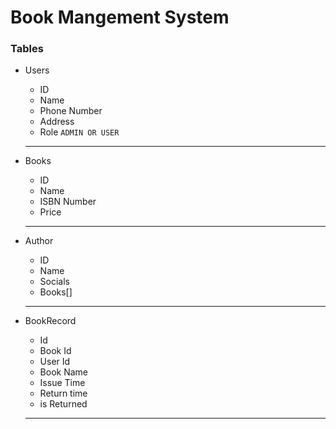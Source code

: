# Book Mangement System

### Tables

- Users

  - ID
  - Name
  - Phone Number
  - Address
  - Role `ADMIN OR USER`

  ***

- Books

  - ID
  - Name
  - ISBN Number
  - Price

  ***

- Author

  - ID
  - Name
  - Socials
  - Books[]

  ***

- BookRecord
  - Id
  - Book Id
  - User Id
  - Book Name
  - Issue Time
  - Return time
  - is Returned
  ***
